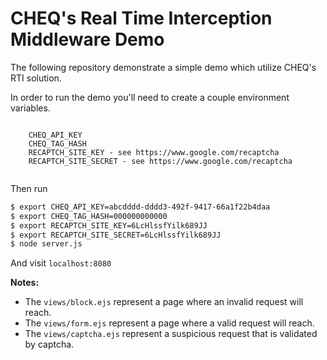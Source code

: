 # CHEQ's Real Time Interception Middleware Demo

The following repository demonstrate a simple demo which utilize CHEQ's RTI solution.

In order to run the demo you'll need to create a couple environment variables.

```code

    CHEQ_API_KEY
    CHEQ_TAG_HASH
    RECAPTCH_SITE_KEY - see https://www.google.com/recaptcha
    RECAPTCH_SITE_SECRET - see https://www.google.com/recaptcha
    
```
Then run

````bash
$ export CHEQ_API_KEY=abcdddd-dddd3-492f-9417-66a1f22b4daa 
$ export CHEQ_TAG_HASH=000000000000 
$ export RECAPTCH_SITE_KEY=6LcHlssfYilk689JJ 
$ export RECAPTCH_SITE_SECRET=6LcHlssfYilk689JJ 
$ node server.js
````

And visit  `localhost:8080`

**Notes:**
* The `views/block.ejs` represent a page where an invalid request will reach.
* The `views/form.ejs` represent a page where a valid request will reach.
* The `views/captcha.ejs` represent a suspicious request that is validated by captcha.
